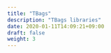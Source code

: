 ```yaml
---
title: "TBags"
description: "TBags libraries"
date: 2020-01-11T14:09:21+09:00
draft: false
weight: 3
---
```


